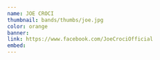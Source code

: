 ```yaml
---
name: JOE CROCI
thumbnail: bands/thumbs/joe.jpg
color: orange
banner:
link: https://www.facebook.com/JoeCrociOfficial
embed:
---
```

